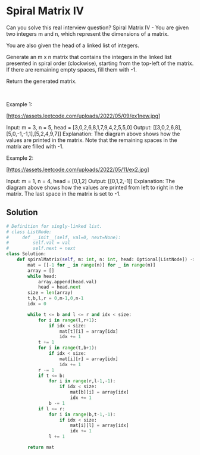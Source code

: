 # Spiral Matrix IV

Can you solve this real interview question? Spiral Matrix IV - You are given two integers m and n, which represent the dimensions of a matrix.

You are also given the head of a linked list of integers.

Generate an m x n matrix that contains the integers in the linked list presented in spiral order (clockwise), starting from the top-left of the matrix. If there are remaining empty spaces, fill them with -1.

Return the generated matrix.

 

Example 1:

[https://assets.leetcode.com/uploads/2022/05/09/ex1new.jpg]


Input: m = 3, n = 5, head = [3,0,2,6,8,1,7,9,4,2,5,5,0]
Output: [[3,0,2,6,8],[5,0,-1,-1,1],[5,2,4,9,7]]
Explanation: The diagram above shows how the values are printed in the matrix.
Note that the remaining spaces in the matrix are filled with -1.


Example 2:

[https://assets.leetcode.com/uploads/2022/05/11/ex2.jpg]


Input: m = 1, n = 4, head = [0,1,2]
Output: [[0,1,2,-1]]
Explanation: The diagram above shows how the values are printed from left to right in the matrix.
The last space in the matrix is set to -1.

## Solution
```py
# Definition for singly-linked list.
# class ListNode:
#     def __init__(self, val=0, next=None):
#         self.val = val
#         self.next = next
class Solution:
    def spiralMatrix(self, m: int, n: int, head: Optional[ListNode]) -> List[List[int]]:
        mat = [[-1 for _ in range(n)] for _ in range(m)]
        array = []
        while head:
            array.append(head.val)
            head = head.next
        size = len(array)
        t,b,l,r = 0,m-1,0,n-1
        idx = 0

        while t <= b and l <= r and idx < size:
            for i in range(l,r+1):
                if idx < size:
                    mat[t][i] = array[idx]
                    idx += 1
            t += 1
            for i in range(t,b+1):
                if idx < size:
                    mat[i][r] = array[idx]
                    idx += 1
            r -= 1
            if t <= b:
                for i in range(r,l-1,-1):
                    if idx < size:
                        mat[b][i] = array[idx]
                        idx += 1
                b -= 1
            if l <= r:
                for i in range(b,t-1,-1):
                    if idx < size:
                        mat[i][l] = array[idx]
                        idx += 1
                l += 1

        return mat
```
